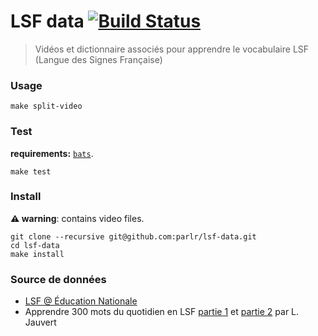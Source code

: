 # LSF data [![Build Status](https://travis-ci.org/parlr/lsf-data.svg?branch=master)](https://travis-ci.org/parlr/lsf-data)

> Vidéos et dictionnaire associés pour apprendre le vocabulaire LSF (Langue des Signes Française)

### Usage

    make split-video

### Test

**requirements:** [`bats`](https://github.com/bats-core/bats-core/).

    make test

### Install

**:warning: warning**: contains video files.

    git clone --recursive git@github.com:parlr/lsf-data.git
    cd lsf-data
    make install

### Source de données

- [LSF @ Éducation Nationale](http://lsf.education.fr/index.php?page=recherche_alphabetique)
- Apprendre 300 mots du quotidien en LSF [partie 1](https://www.youtube.com/watch?v=rz3jw0_XXoc) et [partie 2](https://www.youtube.com/watch?v=DbTKAbY-i0A) par L. Jauvert
